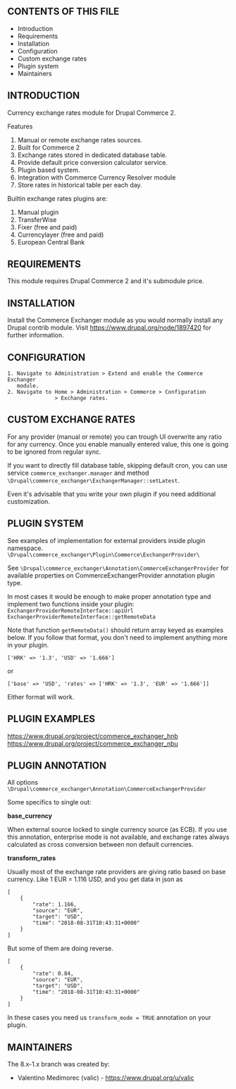 CONTENTS OF THIS FILE
---------------------
* Introduction
* Requirements
* Installation
* Configuration
* Custom exchange rates
* Plugin system
* Maintainers

INTRODUCTION
------------

Currency exchange rates module for Drupal Commerce 2.

Features
1. Manual or remote exchange rates sources.
2. Built for Commerce 2
3. Exchange rates stored in dedicated database table.
4. Provide default price conversion calculator service.
5. Plugin based system.
6. Integration with Commerce Currency Resolver module
7. Store rates in historical table per each day.

Builtin exchange rates plugins are:
1. Manual plugin
2. TransferWise
2. Fixer (free and paid)
3. Currencylayer (free and paid)
3. European Central Bank


REQUIREMENTS
------------
This module requires Drupal Commerce 2 and it's submodule price.


INSTALLATION
------------
Install the Commerce Exchanger module as you would normally install
any Drupal contrib module.
Visit https://www.drupal.org/node/1897420 for further information.


CONFIGURATION
--------------
    1. Navigate to Administration > Extend and enable the Commerce Exchanger
       module.
    2. Navigate to Home > Administration > Commerce > Configuration
                   > Exchange rates.

CUSTOM EXCHANGE RATES
--------------
For any provider (manual or remote) you can trough UI
overwrite any ratio for any currency. Once you enable manually
entered value, this one is going to be ignored from regular sync.

If you want to directly fill database table, skipping default cron,
you can use service `commerce_exchanger.manager` and method
`\Drupal\commerce_exchanger\ExchangerManager::setLatest`.

Even it's advisable that you write your own plugin if you need additional
customization.

PLUGIN SYSTEM
--------------
See examples of implementation for external providers inside plugin namespace.
`\Drupal\commerce_exchanger\Plugin\Commerce\ExchangerProvider\`

See `\Drupal\commerce_exchanger\Annotation\CommerceExchangerProvider`
for available properties on CommerceExchangerProvider annotation plugin type.

In most cases it would be enough to make proper annotation type
and implement two functions inside your plugin:
`ExchangerProviderRemoteInterface::apiUrl`
`ExchangerProviderRemoteInterface::getRemoteData`

Note that function `getRemoteData()` should return array keyed as examples
below. If you follow that format, you don't need to implement anything more
in your plugin.

```
['HRK' => '1.3', 'USD' => '1.666']
```

or

```
['base' => 'USD', 'rates' => ['HRK' => '1.3', 'EUR' => '1.666']]
```

Either format will work.

PLUGIN EXAMPLES
--------------
https://www.drupal.org/project/commerce_exchanger_hnb
https://www.drupal.org/project/commerce_exchanger_nbu

PLUGIN ANNOTATION
--------------
All options `\Drupal\commerce_exchanger\Annotation\CommerceExchangerProvider`

Some specifics to single out:

**base_currency**

When external source locked to single currency source (as ECB).
If you use this annotation, enterprise mode is not available,
and exchange rates always calculated as cross conversion
between non default currencies.

**transform_rates**

Usually most of the exchange rate providers are giving ratio based
on base currency. Like 1 EUR = 1.116 USD, and you get data in json as
```
[
    {
        "rate": 1.166,
        "source": "EUR",
        "target": "USD",
        "time": "2018-08-31T10:43:31+0000"
    }
]
```

But some of them are doing reverse.
```
[
    {
        "rate": 0.84,
        "source": "EUR",
        "target": "USD",
        "time": "2018-08-31T10:43:31+0000"
    }
]
```
In these cases you need us `transform_mode = TRUE` annotation on your plugin.

MAINTAINERS
-----------

The 8.x-1.x branch was created by:

 * Valentino Medimorec (valic) - https://www.drupal.org/u/valic

